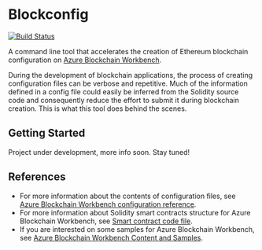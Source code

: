 # Blockconfig


[![Build Status](https://travis-ci.org/fernandoBRS/blockchain-config-generator.svg?branch=master)](https://travis-ci.org/fernandoBRS/blockchain-config-generator)

A command line tool that accelerates the creation of Ethereum blockchain configuration on [Azure Blockchain Workbench](https://docs.microsoft.com/en-us/azure/blockchain-workbench/blockchain-workbench-overview). 

During the development of blockchain applications, the process of creating configuration files can be verbose and repetitive. Much of the information defined in a config file could easily be inferred from the Solidity source code and consequently reduce the effort to submit it during blockchain creation. This is what this tool does behind the scenes.

## Getting Started

Project under development, more info soon. Stay tuned!

## References

- For more information about the contents of configuration files, see [Azure Blockchain Workbench configuration reference](https://docs.microsoft.com/en-us/azure/blockchain-workbench/blockchain-workbench-configuration-overview).
- For more information about Solidity smart contracts structure for Azure Blockchain Workbench, see [Smart contract code file](https://docs.microsoft.com/en-us/azure/blockchain-workbench/blockchain-workbench-create-app#smart-contract-code-file).
- If you are interested on some samples for Azure Blockchain Workbench, see [Azure Blockchain Workbench Content and Samples](https://github.com/Azure-Samples/blockchain).


